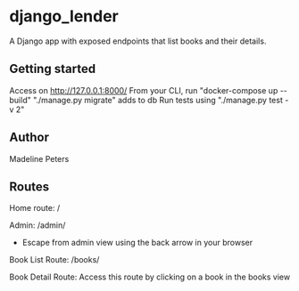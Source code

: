 # django_lender
A Django app with exposed endpoints that list books and their details.

## Getting started
Access on http://127.0.0.1:8000/
From your CLI, run "docker-compose up --build"
"./manage.py migrate" adds to db
Run tests using "./manage.py test -v 2"


## Author
Madeline Peters


## Routes
Home route: /

Admin: /admin/
- Escape from admin view using the back arrow in your browser

Book List Route: /books/

Book Detail Route: Access this route by clicking on a book in the books view

